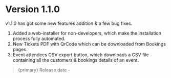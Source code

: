 # Version 1.1.0

v1.1.0 has got some new features addition & a few bug fixes.

1. Added a web-installer for non-developers, which make the installation process fully automated.
2. New Tickets PDF with QrCode which can be downloaded from Bookings pages.
3. Event attendees CSV export button, which downloads a CSV file containing all the customers & bookings details of an event.

> {primary} Release date -  